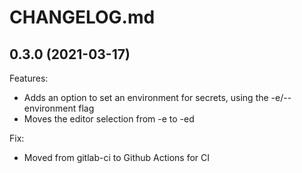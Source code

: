 # CHANGELOG.md

## 0.3.0 (2021-03-17)

Features:

- Adds an option to set an environment for secrets, using the -e/--environment flag
- Moves the editor selection from -e to -ed

Fix:

- Moved from gitlab-ci to Github Actions for CI